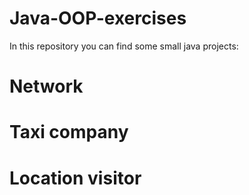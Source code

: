 # Java-OOP-exercises

In this repository you can find some small java projects:
  # Network
  # Taxi company
  # Location visitor
